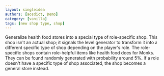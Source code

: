 ```yaml
---
layout: singleidea
authors: [aosdict, Demo]
category: [vanilla]
tags: [new shop type, shop]
---
```

Generalize health food stores into a special type of role-specific shop. This shop isn't an actual shop; it signals the level generator to transform it into a different specific type of shop depending on the player's role. The role-specific shops contain role-helpful items like health food does for Monks. They can be found randomly generated with probability around 5%. If a role doesn't have a specific type of shop associated, the shop becomes a general store instead.
